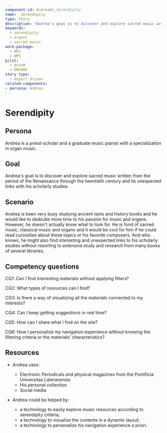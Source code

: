 ```yaml
---
component-id: Andrea#1_Serendipity
name:  Serendipity 
type: Story
description: "Andrea's goal is to discover and explore sacred music written from the period of the Renaissance through the twentieth century and its unexpected links with his scholarly studies."
keywords: 
  - serendipity
  - organs
  - sacred music
work-package:
  - WP1
  - WP5
pilot:
  - musoW
  - ORGANS
story type:
  - expert driven
related-components:
- persona: Andrea
---
```


# Serendipity

## Persona
Andrea is a priest-scholar and a graduate music pianist with a specialization in organ music. 

## Goal
Andrea's goal is to discover and explore sacred music written from the period of the Renaissance through the twentieth century and its unexpected links with his scholarly studies.

## Scenario  
Andrea is been very busy studying ancient texts and history books and he would like to dedicate more time to his passion for music and organs. However, he doesn't actually know what to look for. He is fond of sacred music, classical music and organs and it would be cool for him if he could read curiosities about these topics or his favorite composers. And who knows, he might also find interesting and unexpected links to his scholarly studies without resorting to extensive study and research from many books of several libraries. 

## Competency questions 

CQ1: Can I find interesting materials without applying filters?

CQ2: What types of resources can I find?

CQ3: Is there a way of visualizing all the materials connected to my interests?

CQ4: Can I keep getting suggestions in real time?

CQ5: How can I share what I find on the site?

CQ6: How I personalize my navigation experience without knowing the filtering criteria or the materials' characteristics? 


## Resources
- Andrea uses:
  - Electronic Periodicals and physical magazines from the Pontificia Universitas Lateranensis
  - His personal collection
  - Social media
  
- Andrea could be helped by:
  - a technology to easily explore music resources according to serendipity criteria;
  - a technology to visualize the contents in a dynamic layout;
  - a technology to personalize his navigation experience a priori. 
